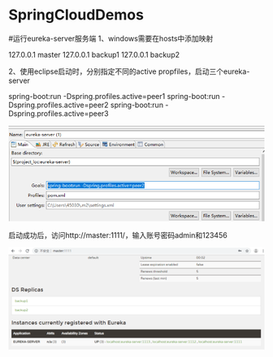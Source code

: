 # SpringCloudDemos

#运行eureka-server服务端
1、windows需要在hosts中添加映射  

127.0.0.1 master
127.0.0.1 backup1
127.0.0.1 backup2

2、使用eclipse启动时，分别指定不同的active propfiles，启动三个eureka-server  

spring-boot:run -Dspring.profiles.active=peer1
spring-boot:run -Dspring.profiles.active=peer2
spring-boot:run -Dspring.profiles.active=peer3  

![激活peer2配置文件示例](https://github.com/super2013/SpringCloudDemos/blob/master/imges/use_profiles_active.png)

启动成功后，访问http://master:1111/，输入账号密码admin和123456  

![master界面](https://github.com/super2013/SpringCloudDemos/blob/master/imges/peer1_master_server.png)
